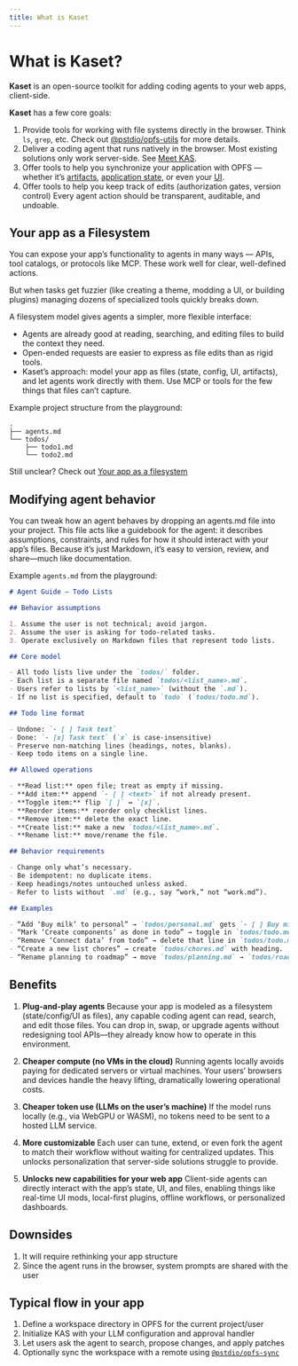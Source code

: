 ```yaml
---
title: What is Kaset
---
```


# What is Kaset?

**Kaset** is an open-source toolkit for adding coding agents to your web apps, client-side.

**Kaset** has a few core goals:

1. Provide tools for working with file systems directly in the browser. Think `ls`, `grep`, etc. Check out [@pstdio/opfs-utils](/packages/opfs-utils/) for more details.
2. Deliver a coding agent that runs natively in the browser. Most existing solutions only work server-side. See [Meet KAS](/concepts/kas).
3. Offer tools to help you synchronize your application with OPFS — whether it’s [artifacts](/concepts/artifacts), [application state](/concepts/app-state), or even your [UI](/concepts/ui).
4. Offer tools to help you keep track of edits (authorization gates, version control) Every agent action should be transparent, auditable, and undoable.

## Your app as a Filesystem

You can expose your app’s functionality to agents in many ways — APIs, tool catalogs, or protocols like MCP. These work well for clear, well-defined actions.

But when tasks get fuzzier (like creating a theme, modding a UI, or building plugins) managing dozens of specialized tools quickly breaks down.

A filesystem model gives agents a simpler, more flexible interface:

- Agents are already good at reading, searching, and editing files to build the context they need.
- Open-ended requests are easier to express as file edits than as rigid tools.
- Kaset’s approach: model your app as files (state, config, UI, artifacts), and let agents work directly with them. Use MCP or tools for the few things that files can’t capture.

Example project structure from the playground:

```
.
├── agents.md
└── todos/
    ├── todo1.md
    └── todo2.md
```

Still unclear? Check out [Your app as a filesystem](/concepts/filesystem)

## Modifying agent behavior

You can tweak how an agent behaves by dropping an agents.md file into your project. This file acts like a guidebook for the agent: it describes assumptions, constraints, and rules for how it should interact with your app’s files. Because it’s just Markdown, it’s easy to version, review, and share—much like documentation.

Example `agents.md` from the playground:

```md
# Agent Guide — Todo Lists

## Behavior assumptions

1. Assume the user is not technical; avoid jargon.
2. Assume the user is asking for todo-related tasks.
3. Operate exclusively on Markdown files that represent todo lists.

## Core model

- All todo lists live under the `todos/` folder.
- Each list is a separate file named `todos/<list_name>.md`.
- Users refer to lists by `<list_name>` (without the `.md`).
- If no list is specified, default to `todo` (`todos/todo.md`).

## Todo line format

- Undone: `- [ ] Task text`
- Done: `- [x] Task text` (`x` is case-insensitive)
- Preserve non-matching lines (headings, notes, blanks).
- Keep todo items on a single line.

## Allowed operations

- **Read list:** open file; treat as empty if missing.
- **Add item:** append `- [ ] <text>` if not already present.
- **Toggle item:** flip `[ ]` ↔ `[x]`.
- **Reorder items:** reorder only checklist lines.
- **Remove item:** delete the exact line.
- **Create list:** make a new `todos/<list_name>.md`.
- **Rename list:** move/rename the file.

## Behavior requirements

- Change only what’s necessary.
- Be idempotent: no duplicate items.
- Keep headings/notes untouched unless asked.
- Refer to lists without `.md` (e.g., say “work,” not “work.md”).

## Examples

- “Add ‘Buy milk’ to personal” → `todos/personal.md` gets `- [ ] Buy milk`.
- “Mark ‘Create components’ as done in todo” → toggle in `todos/todo.md`.
- “Remove ‘Connect data’ from todo” → delete that line in `todos/todo.md`.
- “Create a new list chores” → create `todos/chores.md` with heading.
- “Rename planning to roadmap” → move `todos/planning.md` → `todos/roadmap.md`.
```

## Benefits

1. **Plug-and-play agents**
   Because your app is modeled as a filesystem (state/config/UI as files), any capable coding agent can read, search, and edit those files. You can drop in, swap, or upgrade agents without redesigning tool APIs—they already know how to operate in this environment.

2. **Cheaper compute (no VMs in the cloud)**
   Running agents locally avoids paying for dedicated servers or virtual machines. Your users’ browsers and devices handle the heavy lifting, dramatically lowering operational costs.

3. **Cheaper token use (LLMs on the user’s machine)**
   If the model runs locally (e.g., via WebGPU or WASM), no tokens need to be sent to a hosted LLM service.

4. **More customizable**
   Each user can tune, extend, or even fork the agent to match their workflow without waiting for centralized updates. This unlocks personalization that server-side solutions struggle to provide.

5. **Unlocks new capabilities for your web app**
   Client-side agents can directly interact with the app’s state, UI, and files, enabling things like real-time UI mods, local-first plugins, offline workflows, or personalized dashboards.

## Downsides

1. It will require rethinking your app structure
2. Since the agent runs in the browser, system prompts are shared with the user

## Typical flow in your app

1. Define a workspace directory in OPFS for the current project/user
2. Initialize KAS with your LLM configuration and approval handler
3. Let users ask the agent to search, propose changes, and apply patches
4. Optionally sync the workspace with a remote using [`@pstdio/opfs-sync`](/packages/opfs-sync/)
